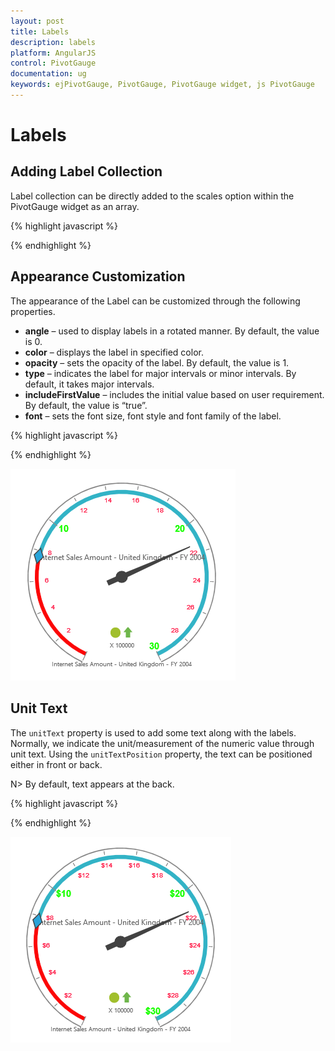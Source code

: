 ```yaml
---
layout: post
title: Labels
description: labels 
platform: AngularJS
control: PivotGauge
documentation: ug
keywords: ejPivotGauge, PivotGauge, PivotGauge widget, js PivotGauge 
---
```


# Labels

## Adding Label Collection

Label collection can be directly added to the scales option within the PivotGauge widget as an array.

{% highlight javascript %}

<div ng-controller="PivotGaugeCtrl">
    <div id="PivotGauge1" ej-pivotgauge e-scales="scales" />
</div>
<script>
    var scale= [{
        //..
        labels: [{
            angle: 20
        }]
    }];
    angular.module('PivotGaugeApp', ['ejangular']).controller('PivotGaugeCtrl', function ($scope) {
        //..
        $scope.scales = scale;
    });
</script>

{% endhighlight %}

## Appearance Customization

The appearance of the Label can be customized through the following properties.

* **angle** – used to display labels in a rotated manner. By default, the value is 0.
* **color** – displays the label in specified color.
* **opacity** – sets the opacity of the label. By default, the value is 1.
* **type** – indicates the label for major intervals or minor intervals.  By default, it takes major intervals.
* **includeFirstValue** – includes the initial value based on user requirement.  By default, the value is “true”.
* **font** – sets the font size, font style and font family of the label.

{% highlight javascript %}

<script>
    var scale= [{
        //..
        labels: [{
            //customizing major labels
            type: "major",
            color: "#1AFF01",
            opacity: 0.8,
            includeFirstValue: false,
            font: {
                size: "15px",
                fontFamily: "Arial",
                fontStyle: "bold"
            }
        },{
            //customizing minor labels
            type: "minor",
            color: "#FF103F",
            opacity: 0.8,
            includeFirstValue: true,
            font: {
                size: "10px",
                fontFamily: "Arial",
                fontStyle: "normal"
            }
        }]
    }];
    angular.module('PivotGaugeApp', ['ejangular']).controller('PivotGaugeCtrl', function ($scope) {
        //..
        $scope.scales = scale;
    });
</script>

{% endhighlight %}

![](Labels_images/AppearanceCustomization.png) 

## Unit Text

The `unitText` property is used to add some text along with the labels. Normally, we indicate the unit/measurement of the numeric value through unit text. Using the `unitTextPosition` property, the text can be positioned either in front or back. 

N> By default, text appears at the back.

{% highlight javascript %}

<script>
    var scale= [{
        //..
        labels: [{
            //for Major labels
            type: "major",
            unitText: "$",
            unitTextPosition: "front"
        },{
            //for Minor labels
            type: "minor",
            unitText: "$",
            unitTextPosition: "front"
        }]
    }];
    angular.module('PivotGaugeApp', ['ejangular']).controller('PivotGaugeCtrl', function ($scope) {
        //..
        $scope.scales = scale;
    });
</script>

{% endhighlight %}

![](Labels_images/UnitText.png)